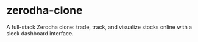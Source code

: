# zerodha-clone
A full-stack Zerodha clone: trade, track, and visualize stocks online with a sleek dashboard interface.
